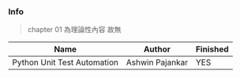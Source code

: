 ### Info
> chapter 01 為理論性內容 故無

| Name | Author | Finished | 
| ---- | ---- | ---- | 
| Python Unit Test Automation | Ashwin Pajankar | YES | 
